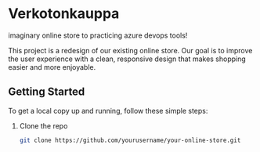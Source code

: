 # Verkotonkauppa
 imaginary online store to practicing azure devops tools!
 
This project is a redesign of our existing online store. Our goal is to improve the user experience with a clean, responsive design that makes shopping easier and more enjoyable.

## Getting Started

To get a local copy up and running, follow these simple steps:

1. Clone the repo
   ```sh
   git clone https://github.com/yourusername/your-online-store.git

###
